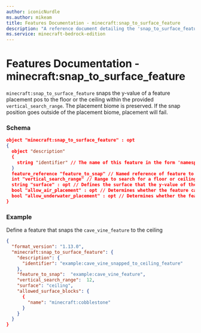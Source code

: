 ```yaml
---
author: iconicNurdle
ms.author: mikeam
title: Features Documentation - minecraft:snap_to_surface_feature
description: "A reference document detailing the 'snap_to_surface_feature' feature"
ms.service: minecraft-bedrock-edition
---
```


# Features Documentation - minecraft:snap_to_surface_feature

`minecraft:snap_to_surface_feature` snaps the y-value of a feature placement pos to the floor or the ceiling within the provided `vertical_search_range`. The placement biome is preserved. If the snap position goes outside of the placement biome, placement will fail.

### Schema

```json
object "minecraft:snap_to_surface_feature" : opt
{
  object "description"
  {
    string "identifier" // The name of this feature in the form 'namespace_name:feature_name'. 'feature_name' must match the filename.
  }
  feature_reference "feature_to_snap" // Named reference of feature to be snapped
  int "vertical_search_range" // Range to search for a floor or ceiling for snapping the feature.
  string "surface" : opt // Defines the surface that the y-value of the placement position will be snapped to. Valid values: 'ceiling', 'floor' and 'random_horizontal'
  bool "allow_air_placement" : opt // Determines whether the feature can snap through air blocks. Defaults to true.
  bool "allow_underwater_placement" : opt // Determines whether the feature can snap through water blocks. Defaults to false.
}
```

### Example

Define a feature that snaps the `cave_vine_feature` to the ceiling

```json
{
  "format_version": "1.13.0",
  "minecraft:snap_to_surface_feature": {
    "description": {
      "identifier": "example:cave_vine_snapped_to_ceiling_feature"
    },
    "feature_to_snap":  "example:cave_vine_feature",
    "vertical_search_range":  12,
    "surface": "ceiling",
    "allowed_surface_blocks": {
      {
        "name": "minecraft:cobblestone"
      }
    }
  }
}
```
